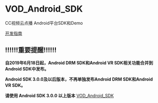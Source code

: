 # VOD_Android_SDK

CC视频云点播 Android平台SDK和Demo

[开发指南](https://github.com/CCVideo/VOD_Android_SDK/wiki)

## !!!!!!重要提醒!!!!!!

**自2019年6月18日起，Android DRM SDK和Android VR SDK相关功能合并到Android SDK中发布。**

**Android SDK 3.0.0及以后版本，不再单独发布Android DRM SDK和Android VR SDK。**

**请使用 Android SDK 3.0.0 以上版本** [VOD_Android_SDK](https://github.com/CCVideo/VOD_Android_SDK/releases)
